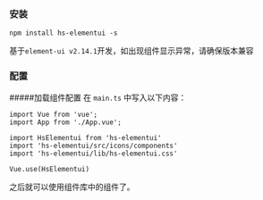 ### 安装
```npm
npm install hs-elementui -s
```
基于`element-ui v2.14.1`开发，如出现组件显示异常，请确保版本兼容
### 配置  
#####加载组件配置
在 `main.ts` 中写入以下内容：
```
import Vue from 'vue';
import App from './App.vue';

import HsElementui from 'hs-elementui'
import 'hs-elementui/src/icons/components'
import 'hs-elementui/lib/hs-elementui.css'

Vue.use(HsElementui)
```
之后就可以使用组件库中的组件了。


